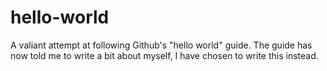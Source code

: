 # hello-world
A valiant attempt at following Github's "hello world" guide.
The guide has now told me to write a bit about myself, I have chosen to write this instead.
